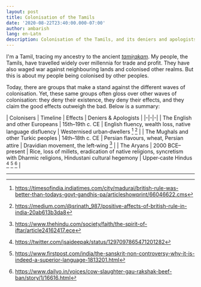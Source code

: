 ```yaml
---
layout: post
title: Colonisation of the Tamils
date: '2020-08-22T23:40:00.000-07:00'
author: ambarish
lang: en-Latn
description: Colonisation of the Tamils, and its deniers and apologists.
---
```


I'm a Tamil, tracing my ancestry to the ancient *[tamiṛakam](https://en.wikipedia.org/wiki/Tamilakam)*. My people, the Tamils, have travelled widely over millennia for trade and profit. They have also waged war against neighbouring lands and colonised other realms. But this is about my people being colonised by other peoples.

Today, there are groups that make a stand against the different waves of colonisation. Yet, these same groups often gloss over other waves of colonisation: they deny their existence, they deny their effects, and they claim the good effects outweigh the bad. Below is a summary:

| Colonisers | Timeline | Effects | Deniers & Apologists |
|-|-|-|
| The English and other Europeans | 15th–19th c. CE | English fluency, wealth loss, native language disfluency | Westernised urban‐dwellers [^English1] [^English2] |
| The Mughals and other Turkic peoples | 14th–18th c. CE | Persian flavours, wheat, Persian attire | Dravidian movement, the left‐wing [^Mughal1] |
| The Aryans | 2000 BCE–present | Rice, loss of millets, eradication of native religions, syncretism with Dharmic religions, Hindustani cultural hegemony | Upper‐caste Hindus [^Aryan1] [^Aryan2] [^Aryan3] |

____________

[^English1]: <https://timesofindia.indiatimes.com/city/madurai/british-rule-was-better-than-todays-govt-gandhis-pa/articleshowprint/66046622.cms>
[^English2]: <https://medium.com/@srinath_987/positive-affects-of-british-rule-in-india-20ab613b3da8>
[^Mughal1]: <https://www.thehindu.com/society/faith/the-spirit-of-iftar/article24162417.ece>
[^Aryan1]: <https://twitter.com/jsaideepak/status/1297097865471201282>
[^Aryan2]: <https://www.firstpost.com/india/the-sanskrit-non-controversy-why-it-is-indeed-a-superior-language-1813201.html>
[^Aryan3]: <https://www.dailyo.in/voices/cow-slaughter-gau-rakshak-beef-ban/story/1/16616.html>